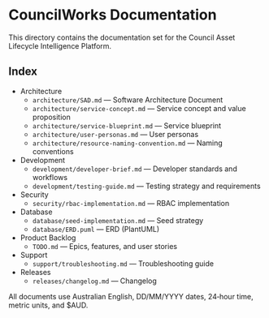 # CouncilWorks Documentation

This directory contains the documentation set for the Council Asset Lifecycle Intelligence Platform.

## Index

- Architecture
  - `architecture/SAD.md` — Software Architecture Document
  - `architecture/service-concept.md` — Service concept and value proposition
  - `architecture/service-blueprint.md` — Service blueprint
  - `architecture/user-personas.md` — User personas
  - `architecture/resource-naming-convention.md` — Naming conventions
- Development
  - `development/developer-brief.md` — Developer standards and workflows
  - `development/testing-guide.md` — Testing strategy and requirements
- Security
  - `security/rbac-implementation.md` — RBAC implementation
- Database
  - `database/seed-implementation.md` — Seed strategy
  - `database/ERD.puml` — ERD (PlantUML)
- Product Backlog
  - `TODO.md` — Epics, features, and user stories
- Support
  - `support/troubleshooting.md` — Troubleshooting guide
- Releases
  - `releases/changelog.md` — Changelog

All documents use Australian English, DD/MM/YYYY dates, 24‑hour time, metric units, and $AUD.
